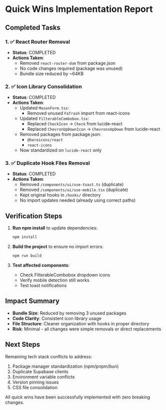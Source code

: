 # Quick Wins Implementation Report

## Completed Tasks

### 1. ✅ React Router Removal
- **Status**: COMPLETED
- **Actions Taken**:
  - Removed `react-router-dom` from package.json
  - No code changes required (package was unused)
  - Bundle size reduced by ~64KB

### 2. ✅ Icon Library Consolidation
- **Status**: COMPLETED
- **Actions Taken**:
  - Updated `MasonForm.tsx`:
    - Removed unused `FaTrash` import from react-icons
  - Updated `FilterableCombobox.tsx`:
    - Replaced `CheckIcon` → `Check` from lucide-react
    - Replaced `ChevronUpDownIcon` → `ChevronsUpDown` from lucide-react
  - Removed packages from package.json:
    - `@heroicons/react`
    - `react-icons`
  - Now standardized on `lucide-react` only

### 3. ✅ Duplicate Hook Files Removal
- **Status**: COMPLETED
- **Actions Taken**:
  - Removed `/components/ui/use-toast.ts` (duplicate)
  - Removed `/components/ui/use-mobile.tsx` (duplicate)
  - Kept original hooks in `/hooks/` directory
  - No import updates needed (already using correct paths)

## Verification Steps

1. **Run npm install** to update dependencies:
   ```bash
   npm install
   ```

2. **Build the project** to ensure no import errors:
   ```bash
   npm run build
   ```

3. **Test affected components**:
   - Check FilterableCombobox dropdown icons
   - Verify mobile detection still works
   - Test toast notifications

## Impact Summary

- **Bundle Size**: Reduced by removing 3 unused packages
- **Code Clarity**: Consistent icon library usage
- **File Structure**: Cleaner organization with hooks in proper directory
- **Risk**: Minimal - all changes were simple removals or direct replacements

## Next Steps

Remaining tech stack conflicts to address:
1. Package manager standardization (npm/pnpm/bun)
2. Duplicate Supabase clients
3. Environment variable conflicts
4. Version pinning issues
5. CSS file consolidation

All quick wins have been successfully implemented with zero breaking changes.